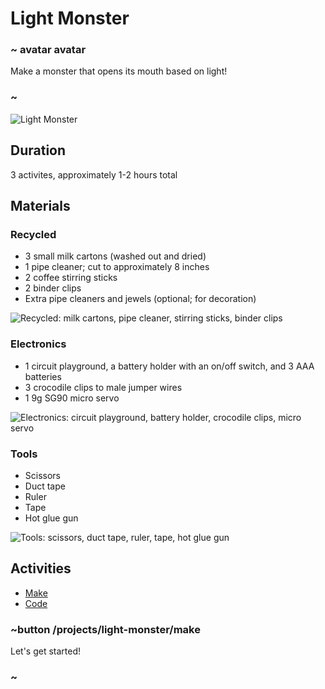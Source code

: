 # Light Monster

### ~ avatar avatar
Make a monster that opens its mouth based on light!
### ~

![Light Monster](/static/cp/projects/light-monster.jpg)

## Duration

3 activites, approximately 1-2 hours total

## Materials

### Recycled
* 3 small milk cartons (washed out and dried)
* 1 pipe cleaner; cut to approximately 8 inches
* 2 coffee stirring sticks
* 2 binder clips
* Extra pipe cleaners and jewels (optional; for decoration)

![Recycled: milk cartons, pipe cleaner, stirring sticks, binder clips](/static/cp/projects/light-monster/recycle.png)

### Electronics
* 1 circuit playground, a battery holder with an on/off switch, and 3 AAA batteries
* 3 crocodile clips to male jumper wires
* 1 9g SG90 micro servo

![Electronics: circuit playground, battery holder, crocodile clips, micro servo](/static/cp/projects/light-monster/electronic.png)

### Tools
* Scissors
* Duct tape
* Ruler
* Tape
* Hot glue gun

![Tools: scissors, duct tape, ruler, tape, hot glue gun](/static/cp/projects/light-monster/tool.png)

## Activities
* [Make](/projects/light-monster/make)
* [Code](/projects/light-monster/code)

### ~button /projects/light-monster/make

Let's get started!

### ~

